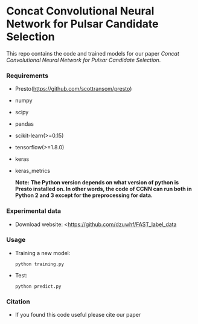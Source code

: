 # Concat Convolutional Neural Network for Pulsar Candidate Selection

This repo contains the code and trained models for our paper *Concat Convolutional Neural Network for Pulsar Candidate Selection*.

### Requirements

- Presto(<https://github.com/scottransom/presto>)

- numpy

- scipy

- pandas

- scikit-learn(>=0.15)

- tensorflow(>=1.8.0)

- keras

- keras_metrics

  **Note: The Python version depends on what version of python is Presto installed on. In other words, the code of CCNN can run both in Python 2 and 3 except for the preprocessing for data.**

### Experimental data

- Download website: <https://github.com/dzuwhf/FAST_label_data

### Usage

- Training a new model:

  ```shell
  python training.py
  ```

- Test:

  ```shell
  python predict.py
  ```

### Citation

- If you found this code useful please cite our paper

